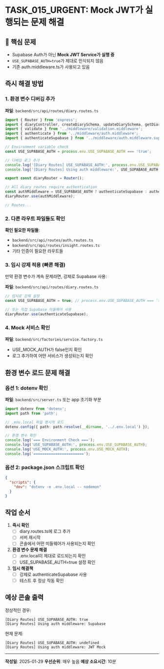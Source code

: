 # TASK_015_URGENT: Mock JWT가 실행되는 문제 해결

## 🚨 핵심 문제
- Supabase Auth가 아닌 **Mock JWT Service가 실행 중**
- `USE_SUPABASE_AUTH=true`가 제대로 인식되지 않음
- 기존 auth.middleware.ts가 사용되고 있음

## 즉시 해결 방법

### 1. 환경 변수 디버깅 추가

**파일**: `backend/src/api/routes/diary.routes.ts`
```typescript
import { Router } from 'express';
import { diaryController, createDiarySchema, updateDiarySchema, getDiarySchema, listDiariesSchema } from '../controllers/diary.controller';
import { validate } from '../middleware/validation.middleware';
import { authenticate } from '../middleware/auth.middleware';
import { authenticateSupabase } from '../middleware/auth.middleware.supabase';

// Environment variable check
const USE_SUPABASE_AUTH = process.env.USE_SUPABASE_AUTH === 'true';

// 디버깅 로그 추가
console.log('[Diary Routes] USE_SUPABASE_AUTH:', process.env.USE_SUPABASE_AUTH);
console.log('[Diary Routes] Using auth middleware:', USE_SUPABASE_AUTH ? 'Supabase' : 'JWT Mock');

export const diaryRouter = Router();

// All diary routes require authentication
const authMiddleware = USE_SUPABASE_AUTH ? authenticateSupabase : authenticate;
diaryRouter.use(authMiddleware);

// Routes...
```

### 2. 다른 라우트 파일들도 확인

**확인 필요한 파일들**:
- `backend/src/api/routes/auth.routes.ts`
- `backend/src/api/routes/insight.routes.ts`
- 기타 인증이 필요한 라우트들

### 3. 임시 강제 적용 (빠른 해결)

만약 환경 변수가 계속 문제라면, 강제로 Supabase 사용:

**파일**: `backend/src/api/routes/diary.routes.ts`
```typescript
// 임시로 강제 설정
const USE_SUPABASE_AUTH = true; // process.env.USE_SUPABASE_AUTH === 'true';

// 또는 직접 Supabase 미들웨어 사용
diaryRouter.use(authenticateSupabase);
```

### 4. Mock 서비스 확인

**파일**: `backend/src/factories/service.factory.ts`
- USE_MOCK_AUTH가 false인지 확인
- 로그 추가하여 어떤 서비스가 생성되는지 확인

## 환경 변수 로드 문제 해결

### 옵션 1: dotenv 확인
**파일**: `backend/src/server.ts` 또는 app 초기화 부분
```typescript
import dotenv from 'dotenv';
import path from 'path';

// .env.local 파일 명시적 로드
dotenv.config({ path: path.resolve(__dirname, '../.env.local') });

// 환경 변수 확인
console.log('=== Environment Check ===');
console.log('USE_SUPABASE_AUTH:', process.env.USE_SUPABASE_AUTH);
console.log('USE_MOCK_AUTH:', process.env.USE_MOCK_AUTH);
console.log('=======================');
```

### 옵션 2: package.json 스크립트 확인
```json
{
  "scripts": {
    "dev": "dotenv -e .env.local -- nodemon"
  }
}
```

## 작업 순서

1. **즉시 확인**
   - [ ] diary.routes.ts에 로그 추가
   - [ ] 서버 재시작
   - [ ] 콘솔에서 어떤 미들웨어가 사용되는지 확인

2. **환경 변수 문제 해결**
   - [ ] .env.local이 제대로 로드되는지 확인
   - [ ] USE_SUPABASE_AUTH=true 설정 확인

3. **임시 해결책**
   - [ ] 강제로 authenticateSupabase 사용
   - [ ] 테스트 후 정상 작동 확인

## 예상 콘솔 출력

정상적인 경우:
```
[Diary Routes] USE_SUPABASE_AUTH: true
[Diary Routes] Using auth middleware: Supabase
```

현재 문제:
```
[Diary Routes] USE_SUPABASE_AUTH: undefined
[Diary Routes] Using auth middleware: JWT Mock
```

---

**작성일**: 2025-01-29
**우선순위**: 매우 높음
**예상 소요시간**: 10분